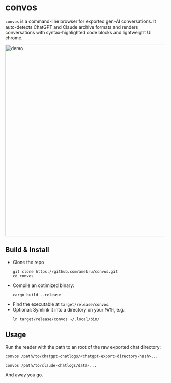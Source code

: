 # convos

`convos` is a command-line browser for exported gen-AI conversations.
It auto-detects ChatGPT and Claude archive formats and renders conversations with
syntax-highlighted code blocks and lightweight UI chrome.

<img src="https://github.com/user-attachments/assets/6fcf45bc-0fa1-4c1b-87e0-c3e28d1b6085" alt="demo" width="600">

## Build & Install
- Clone the repo
  ```
  git clone https://github.com/amebru/convos.git
  cd convos
  ```
- Compile an optimized binary:
  ```
  cargo build --release
  ```
- Find the executable at `target/release/convos`.
- Optional: Symlink it into a directory on your `PATH`, e.g.:
  ```
  ln target/release/convos ~/.local/bin/
  ```

## Usage
Run the reader with the path to an root of the raw exported chat directory:
```
convos /path/to/chatgpt-chatlogs/<chatgpt-export-directory-hash>...
```
```
convos /path/to/claude-chatlogs/data-...
```
And away you go.
